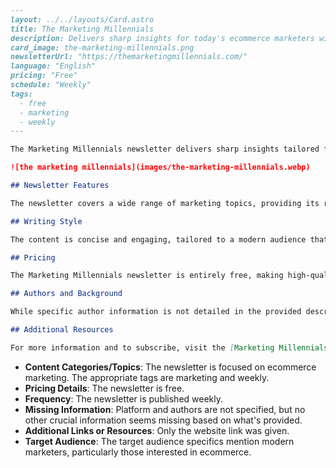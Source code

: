 ```markdown
---
layout: ../../layouts/Card.astro
title: The Marketing Millennials
description: Delivers sharp insights for today's ecommerce marketers with actionable tips and insider insights.
card_image: the-marketing-millennials.png
newsletterUrl: "https://themarketingmillennials.com/"
language: "English"
pricing: "Free"
schedule: "Weekly"
tags:
  - free
  - marketing
  - weekly
---

The Marketing Millennials newsletter delivers sharp insights tailored for modern marketers, particularly those focusing on ecommerce. With a subscriber base exceeding 100k, the newsletter stands out by offering actionable tips and insider insights that today's marketers need to stay competitive.

![the marketing millennials](images/the-marketing-millennials.webp)

## Newsletter Features

The newsletter covers a wide range of marketing topics, providing its readers with strategies they can implement immediately. It is designed to keep marketers informed about the latest tools, trends, and techniques in ecommerce marketing.

## Writing Style

The content is concise and engaging, tailored to a modern audience that appreciates brevity paired with depth. The writing style strikes a balance between professional insights and casual readability, making complex concepts accessible to a diverse readership.

## Pricing

The Marketing Millennials newsletter is entirely free, making high-quality marketing insights available to marketers without any financial commitment.

## Authors and Background

While specific author information is not detailed in the provided description, the newsletter likely gathers insights from experienced professionals in the marketing field, ensuring that the content is both authoritative and relevant.

## Additional Resources

For more information and to subscribe, visit the [Marketing Millennials website](https://themarketingmillennials.com/).

```
- **Content Categories/Topics**: The newsletter is focused on ecommerce marketing. The appropriate tags are marketing and weekly.
- **Pricing Details**: The newsletter is free.
- **Frequency**: The newsletter is published weekly.
- **Missing Information**: Platform and authors are not specified, but no other crucial information seems missing based on what's provided.
- **Additional Links or Resources**: Only the website link was given.
- **Target Audience**: The target audience specifics mention modern marketers, particularly those interested in ecommerce.
